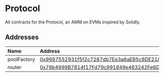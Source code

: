 # Protocol

All contracts for the Protocol, an AMM on EVMs inspired by Solidly.

## Addresses

| Name               | Address                                                                                                                               |
| :----------------- | :------------------------------------------------------------------------------------------------------------------------------------ |
| poolFactory               | [0x9697552931f5f2c7287db7Ee3a6aEB5c8DE21870](https://arbiscan.io/address/0x9697552931f5f2c7287db7Ee3a6aEB5c8DE21870#code) |
| router               | [0x76b4999B7814f17Fd79c991849e463242Fe6DF85](https://arbiscan.io/address/0x76b4999B7814f17Fd79c991849e463242Fe6DF85#code) |

